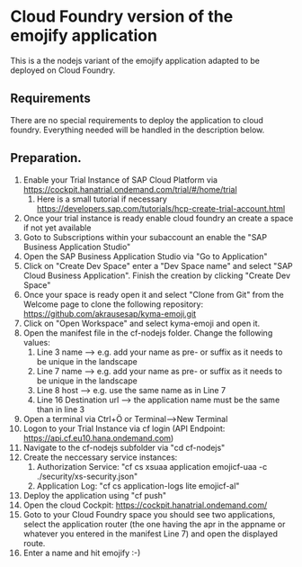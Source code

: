 # Cloud Foundry version of the emojify application

This is a the nodejs variant of the emojify application adapted to be deployed on Cloud Foundry. 

## Requirements

There are no special requirements to deploy the application to cloud foundry. Everything needed will be handled in the description below.  

## Preparation.

1. Enable your Trial Instance of SAP Cloud Platform via https://cockpit.hanatrial.ondemand.com/trial/#/home/trial
    1. Here is a small tutorial if necessary https://developers.sap.com/tutorials/hcp-create-trial-account.html
2. Once your trial instance is ready enable cloud foundry an create a space if not yet available
3. Goto to Subscriptions within your subaccount an enable the "SAP Business Application Studio"
4. Open the SAP Business Application Studio via "Go to Application"
5. Click on "Create Dev Space" enter a "Dev Space name" and select "SAP Cloud Business Application". Finish the creation by clicking "Create Dev Space"
6. Once your space is ready open it and select "Clone from Git" from the Welcome page to clone the following repository: https://github.com/akrausesap/kyma-emoji.git
7. Click on "Open Workspace" and select kyma-emoji and open it. 
7. Open the manifest file in the cf-nodejs folder. Change the following values:
    1. Line 3 name --> e.g. add your name as pre- or suffix as it needs to be unique in the landscape
    2. Line 7 name --> e.g. add your name as pre- or suffix as it needs to be unique in the landscape
    3. Line 8 host --> e.g. use the same name as in Line 7
    3. Line 16 Destination url --> the application name must be the same than in line 3
8. Open a terminal via Ctrl+Ö or Terminal-->New Terminal
9. Logon to your Trial Instance via cf login (API Endpoint: https://api.cf.eu10.hana.ondemand.com)
10. Navigate to the cf-nodejs subfolder via "cd cf-nodejs"
11. Create the neccessary service instances: 
    1. Authorization Service: "cf cs xsuaa application emojicf-uaa -c ./security/xs-security.json"
    2. Application Log: "cf cs application-logs lite emojicf-al"
12. Deploy the application using "cf push"
13. Open the cloud Cockpit: https://cockpit.hanatrial.ondemand.com/
14. Goto to your Cloud Foundry space you should see two applications, select the application router (the one having the apr in the appname or whatever you entered in the manifest Line 7) and open the displayed route. 
14. Enter a name and hit emojify :-)
